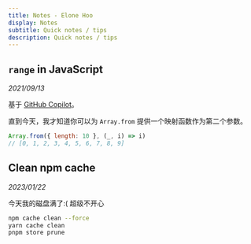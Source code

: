 ```yaml
---
title: Notes - Elone Hoo
display: Notes
subtitle: Quick notes / tips
description: Quick notes / tips
---
```


<article>

## `range` in JavaScript

_2021/09/13_

基于 [GitHub Copilot](https://copilot.github.com/)。

直到今天，我才知道你可以为 `Array.from` 提供一个映射函数作为第二个参数。

```js
Array.from({ length: 10 }, (_, i) => i)
// [0, 1, 2, 3, 4, 5, 6, 7, 8, 9]
```

</article>

<article>

## Clean npm cache

_2023/01/22_

今天我的磁盘满了:(
超级不开心

```bash
npm cache clean --force
yarn cache clean
pnpm store prune
```

</article>
